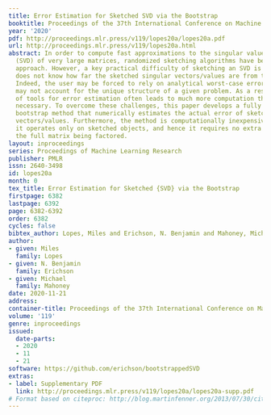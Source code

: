 ```yaml
---
title: Error Estimation for Sketched SVD via the Bootstrap
booktitle: Proceedings of the 37th International Conference on Machine Learning
year: '2020'
pdf: http://proceedings.mlr.press/v119/lopes20a/lopes20a.pdf
url: http://proceedings.mlr.press/v119/lopes20a.html
abstract: In order to compute fast approximations to the singular value decompositions
  (SVD) of very large matrices, randomized sketching algorithms have become a leading
  approach. However, a key practical difficulty of sketching an SVD is that the user
  does not know how far the sketched singular vectors/values are from the exact ones.
  Indeed, the user may be forced to rely on analytical worst-case error bounds, which
  may not account for the unique structure of a given problem. As a result, the lack
  of tools for error estimation often leads to much more computation than is really
  necessary. To overcome these challenges, this paper develops a fully data-driven
  bootstrap method that numerically estimates the actual error of sketched singular
  vectors/values. Furthermore, the method is computationally inexpensive, because
  it operates only on sketched objects, and hence it requires no extra passes over
  the full matrix being factored.
layout: inproceedings
series: Proceedings of Machine Learning Research
publisher: PMLR
issn: 2640-3498
id: lopes20a
month: 0
tex_title: Error Estimation for Sketched {SVD} via the Bootstrap
firstpage: 6382
lastpage: 6392
page: 6382-6392
order: 6382
cycles: false
bibtex_author: Lopes, Miles and Erichson, N. Benjamin and Mahoney, Michael
author:
- given: Miles
  family: Lopes
- given: N. Benjamin
  family: Erichson
- given: Michael
  family: Mahoney
date: 2020-11-21
address: 
container-title: Proceedings of the 37th International Conference on Machine Learning
volume: '119'
genre: inproceedings
issued:
  date-parts:
  - 2020
  - 11
  - 21
software: https://github.com/erichson/bootstrappedSVD
extras:
- label: Supplementary PDF
  link: http://proceedings.mlr.press/v119/lopes20a/lopes20a-supp.pdf
# Format based on citeproc: http://blog.martinfenner.org/2013/07/30/citeproc-yaml-for-bibliographies/
---
```

